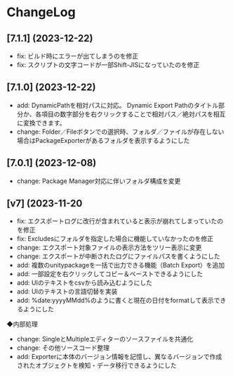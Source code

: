 # ChangeLog
## [7.1.1] (2023-12-22)
- fix: ビルド時にエラーが出てしまうのを修正
- fix: スクリプトの文字コードが一部Shift-JISになっていたのを修正

## [7.1.0] (2023-12-22)
- add: DynamicPathを相対パスに対応。
Dynamic Export Pathのタイトル部分か、各項目の数字部分を右クリックすることで相対パス／絶対パスを相互に変換できます。
- change: Folder／Fileボタンでの選択時、フォルダ／ファイルが存在しない場合はPackageExporterがあるフォルダを表示するようにした

## [7.0.1] (2023-12-08)
- change: Package Manager対応に伴いフォルダ構成を変更

## [v7] (2023-11-20
- fix: エクスポートログに改行が含まれていると表示が崩れてしまっていたのを修正  
- fix:  Excludesにフォルダを指定した場合に機能していなかったのを修正  
- change: エクスポート対象ファイルの表示方法をツリー表示に変更
- change: エクスポートが中断されたログにファイルパスを書くようにした
- add: 複数のunitypackageを一括で出力できる機能（Batch Export）を追加
- add: 一部設定を右クリックしてコピー＆ペーストできるようにした
- add: UIのテキストをcsvから読み込むようにした
- add: UIのテキストの言語切替を実装
- add: %date:yyyyMMdd%のように書くと現在の日付をformatして表示できるようにした
  
◆内部処理
- change: SingleとMultipleエディターのソースファイルを共通化
- change: その他ソースコード整理
- add: Exporterに本体のバージョン情報を記憶し、異なるバージョンで作成されたオブジェクトを検知・データ移行できるようにした